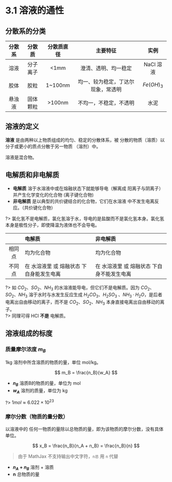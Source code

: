 # 3.1 溶液的通性

## 分散系的分类

| 分散系 | 分散质 | 分散质直径 | 主要特征 | 实例 |
|:-----:|:------:|:---------:|:-------:|:----:|
| 溶液 | 分子<br>离子 | <1mm | 澄清、透明、均一稳定 | NaCl 溶液 |
| 胶体 | 胶粒 | 1~100nm | 均一、较为稳定，丁达尔现象，常透明 | $Fe(OH)_{3}$ |
| 悬浊液 | 固体颗粒 | >100nm | 不均一，不稳定，不透明 | 水泥 |

## 溶液的定义

**溶液** 是由两种以上物质组成的均匀、稳定的分散体系，被 分散的物质（溶质）以分子或更小的质点分散于另一物质 （溶剂）中。

溶液是混合物。

## 电解质和非电解质

- **电解质** 溶于水溶液中或在熔融状态下就能够导电（解离成 阳离子与阴离子）并产生化学变化的化合物 (离子键化合物)
- **非电解质** 是以典型的共价键结合的化合物，它们在水溶液 中不发生电离反应。（共价键化合物）

?> 氯化氢不是电解质，氯化氢溶于水，导电的是盐酸而不是氯化氢本身。氯化氢本身是极性分子，即使降温为液体也不会导电。

| | 电解质 | 非电解质 |
|:--:|:---|:-------|
|相同点|均为化合物|均为化合物|
|不同点|在 水溶液里 或 熔融状态 下自身能发生电离|在 水溶液里 或 熔融状态 下自身不能发生电离|


?> 如 $CO_2$、$SO_2$、$NH_3$ 的水溶液能导电，但它们不是电解质。因为 $CO_2$、$SO_2$、$NH_3$ 溶于水时与水发生反应生成 $H_2CO_3$、$H_2SO_3$ 、$NH_3·H_2O$，是后者电离出自由移动的离子，而不是 $CO_2$、$SO_2$、$NH_3$ 本身直接电离出自由移动的离子。  
?> 同理可得 HCl **不是** 电解质。

## 溶液组成的标度

### 质量摩尔浓度 $m_B$

1kg 溶剂中所含溶质的物质的量，单位 mol/kg。

$$
m_B = \frac{n_B}{w_A}
$$

- **$n_B$** 溶质B的物质的量，单位为 mol
- **$w_A$** 溶剂的质量，单位为 kg

?> $1mol \approx 6.022 \times 10^{23}$

### 摩尔分数（物质的量分数）

以溶液中的 任何一物质的量除以总物质的量，即为该物质的摩尔分数，没有具体单位。

$$
x_B = \frac{n_B}{n_A + n_B} = \frac{n_B}{n}
$$

> 由于 MathJax 不支持输出中文字符，`n总` 用 `n` 代替

- **$n_A + n_B$** 溶剂 + 溶质
- **n** 总物质的量

